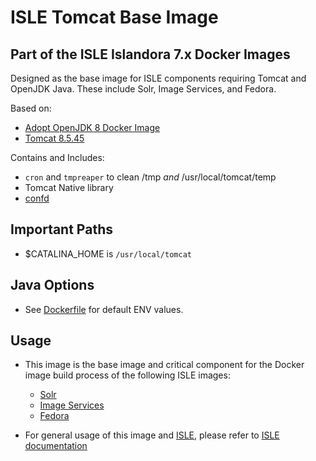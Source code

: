 # ISLE Tomcat Base Image

## Part of the ISLE Islandora 7.x Docker Images
Designed as the base image for ISLE components requiring Tomcat and OpenJDK Java. These include Solr, Image Services, and Fedora.

Based on:  
 - [Adopt OpenJDK 8 Docker Image](https://hub.docker.com/r/adoptopenjdk/openjdk8)
 - [Tomcat 8.5.45](https://tomcat.apache.org/)

Contains and Includes:
  - `cron` and `tmpreaper` to clean /tmp *and* /usr/local/tomcat/temp
  - Tomcat Native library
  - [confd](http://www.confd.io/)

## Important Paths
  - $CATALINA_HOME is `/usr/local/tomcat`

## Java Options
 - See [Dockerfile](https://github.com/Islandora-Collaboration-Group/isle-tomcat/blob/master/Dockerfile) for default ENV values.

## Usage

* This image is the base image and critical component for the Docker image build process of the following ISLE images:
  * [Solr](https://github.com/Islandora-Collaboration-Group/isle-solr)
  * [Image Services](https://github.com/Islandora-Collaboration-Group/isle-imageservices)
  * [Fedora](https://github.com/Islandora-Collaboration-Group/isle-fedora)

* For general usage of this image and [ISLE](https://github.com/Islandora-Collaboration-Group/ISLE), please refer to [ISLE documentation](https://islandora-collaboration-group.github.io/ISLE/)